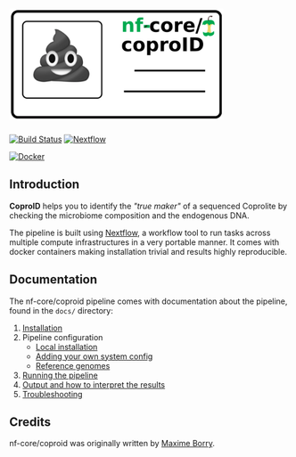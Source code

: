 # <img src="docs/source/_static/img/coproid_logo.png" height="200">  
[![Build Status](https://travis-ci.com/nf-core/coproid.svg?branch=master)](https://travis-ci.com/nf-core/coproid)
[![Nextflow](https://img.shields.io/badge/nextflow-%E2%89%A50.32.0-brightgreen.svg)](https://www.nextflow.io/)

[![Docker](https://img.shields.io/docker/automated/nfcore/coproid.svg)](https://hub.docker.com/r/nfcore/coproid)

## Introduction

**CoproID** helps you to identify the *"true maker"* of a sequenced Coprolite by checking the microbiome composition and the endogenous DNA.

The pipeline is built using [Nextflow](https://www.nextflow.io), a workflow tool to run tasks across multiple compute infrastructures in a very portable manner. It comes with docker containers making installation trivial and results highly reproducible.

## Documentation
The nf-core/coproid pipeline comes with documentation about the pipeline, found in the `docs/` directory:

1. [Installation](https://nf-co.re/usage/installation)
2. Pipeline configuration
    * [Local installation](https://nf-co.re/usage/local_installation)
    * [Adding your own system config](https://nf-co.re/usage/adding_own_config)
    * [Reference genomes](https://nf-co.re/usage/reference_genomes)
3. [Running the pipeline](docs/source/usage.md)
4. [Output and how to interpret the results](docs/source/output.md)
5. [Troubleshooting](https://nf-co.re/usage/troubleshooting)

<!-- TODO nf-core: Add a brief overview of what the pipeline does and how it works -->

## Credits
nf-core/coproid was originally written by [Maxime Borry](https://github.com/maxibor).
